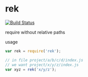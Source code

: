 rek
===

[![Build Status](https://travis-ci.org/kolodny/rek.svg?branch=master)](https://travis-ci.org/kolodny/rek)

require without relative paths

usage

```js
var rek = require('rek');

// in file project/a/b/c/d/index.js
// we want project/x/y/z/index.js
var xyz = rek('x/y/z');
